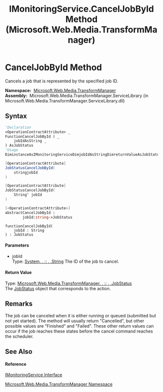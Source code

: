 ﻿---
title: IMonitoringService.CancelJobById Method  (Microsoft.Web.Media.TransformManager)
TOCTitle: CancelJobById Method
ms:assetid: M:Microsoft.Web.Media.TransformManager.IMonitoringService.CancelJobById(System.String)
ms:mtpsurl: https://msdn.microsoft.com/en-us/library/microsoft.web.media.transformmanager.imonitoringservice.canceljobbyid(v=VS.90)
ms:contentKeyID: 35521145
ms.date: 06/14/2012
mtps_version: v=VS.90
f1_keywords:
- Microsoft.Web.Media.TransformManager.IMonitoringService.CancelJobById
dev_langs:
- CSharp
- JScript
- VB
- FSharp
- c++
api_location:
- Microsoft.Web.Media.TransformManager.ServiceLibrary.dll
api_name:
- Microsoft.Web.Media.TransformManager.IMonitoringService.CancelJobById
api_type:
- Managed
topic_type:
- apiref
- kbSyntax
product_family_name: VS
ROBOTS: INDEX,FOLLOW
---

# CancelJobById Method

Cancels a job that is represented by the specified job ID.

**Namespace:**  [Microsoft.Web.Media.TransformManager](microsoft-web-media-transformmanager-namespace.md)  
**Assembly:**  Microsoft.Web.Media.TransformManager.ServiceLibrary (in Microsoft.Web.Media.TransformManager.ServiceLibrary.dll)

## Syntax

``` vb
'Declaration
<OperationContractAttribute> _
FunctionCancelJobById ( _
    jobIdAsString _
) AsJobStatus
'Usage
DiminstanceAsIMonitoringServiceDimjobIdAsStringDimreturnValueAsJobStatusreturnValue = instance.CancelJobById(jobId)
```

``` csharp
[OperationContractAttribute]
JobStatusCancelJobById(
    stringjobId
)
```

``` c++
[OperationContractAttribute]
JobStatusCancelJobById(
    String^ jobId
)
```

``` fsharp
[<OperationContractAttribute>]
abstractCancelJobById : 
        jobId:string->JobStatus
```

``` jscript
functionCancelJobById(
    jobId : String
) : JobStatus
```

#### Parameters

  - jobId  
    Type: [System. . :: . .String](https://msdn.microsoft.com/en-us/library/s1wwdcbf\(v=vs.90\))  
    The ID of the job to cancel.  

#### Return Value

Type: [Microsoft.Web.Media.TransformManager. . :: . .JobStatus](jobstatus-enumeration-microsoft-web-media-transformmanager.md)  
The [JobStatus](jobstatus-enumeration-microsoft-web-media-transformmanager.md) object that corresponds to the action.  

## Remarks

The job can be canceled when it is either running or queued (submitted but not yet started). The method will usually return "Cancelled", but other possible values are "Finished" and "Failed". These other return values can occur if the job reaches these states before the cancel command reaches the scheduler.

## See Also

#### Reference

[IMonitoringService Interface](imonitoringservice-interface-microsoft-web-media-transformmanager.md)

[Microsoft.Web.Media.TransformManager Namespace](microsoft-web-media-transformmanager-namespace.md)

